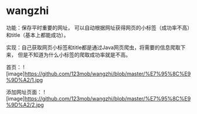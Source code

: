 # wangzhi
功能：保存平时重要的网址，
可以自动根据网址获得网页的小标签（成功率不高）和title（基本上都能成功）。

实现：自己获取网页小标签和title都是通过Java网页爬虫，将需要的信息爬取下来，
但是不知道为什么小标签的爬取成功率就是不高。

首页：
![image]https://github.com/123mob/wangzhi/blob/master/%E7%95%8C%E9%9D%A2/1.jpg

添加网址页面：
![image]https://github.com/123mob/wangzhi/blob/master/%E7%95%8C%E9%9D%A2/2.jpg

